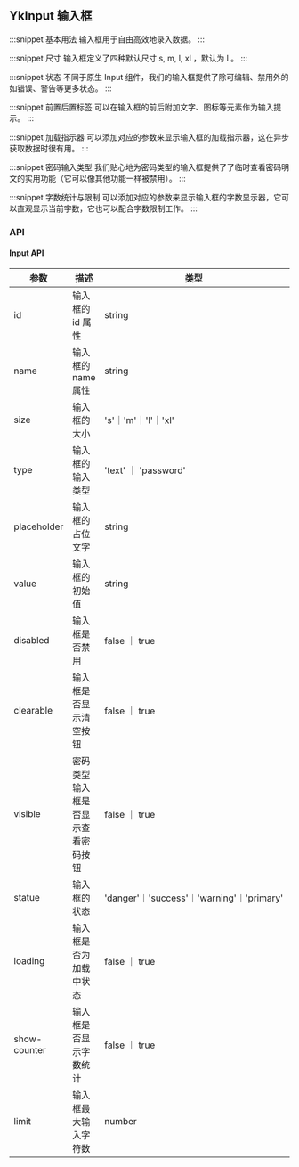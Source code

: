 ## YkInput 输入框

:::snippet
基本用法
输入框用于自由高效地录入数据。
<InputPrimary/>
:::

:::snippet
尺寸
输入框定义了四种默认尺寸 s, m, l, xl ，默认为 l 。
<InputSize/>
:::

:::snippet
状态
不同于原生 Input 组件，我们的输入框提供了除可编辑、禁用外的如错误、警告等更多状态。
<InputStatus/>
:::

:::snippet
前置后置标签
可以在输入框的前后附加文字、图标等元素作为输入提示。
<InputDeco/>
:::

:::snippet
加载指示器
可以添加对应的参数来显示输入框的加载指示器，这在异步获取数据时很有用。
<InputLoading/>
:::

:::snippet
密码输入类型
我们贴心地为密码类型的输入框提供了了临时查看密码明文的实用功能（它可以像其他功能一样被禁用）。
<InputTypes/>
:::

:::snippet
字数统计与限制
可以添加对应的参数来显示输入框的字数显示器，它可以直观显示当前字数，它也可以配合字数限制工作。
<InputCounterLimit/>
:::

### API

#### Input API

| 参数         | 描述                               | 类型                                      | 默认值    |
| ------------ | ---------------------------------- | ----------------------------------------- | --------- |
| id           | 输入框的 id 属性                   | string                                    | ''        |
| name         | 输入框的 name 属性                 | string                                    | ''        |
| size         | 输入框的大小                       | 's'｜'m'｜'l'｜'xl'                       | 'l'       |
| type         | 输入框的输入类型                   | 'text' ｜ 'password'                      | 'text'    |
| placeholder  | 输入框的占位文字                   | string                                    | ''        |
| value        | 输入框的初始值                     | string                                    | ''        |
| disabled     | 输入框是否禁用                     | false ｜ true                             | false     |
| clearable    | 输入框是否显示清空按钮             | false ｜ true                             | true      |
| visible      | 密码类型输入框是否显示查看密码按钮 | false ｜ true                             | true      |
| statue       | 输入框的状态                       | 'danger'｜'success'｜'warning'｜'primary' | 'primary' |
| loading      | 输入框是否为加载中状态             | false ｜ true                             | false     |
| show-counter | 输入框是否显示字数统计             | false ｜ true                             | false     |
| limit        | 输入框最大输入字符数               | number                                    | -1        |
